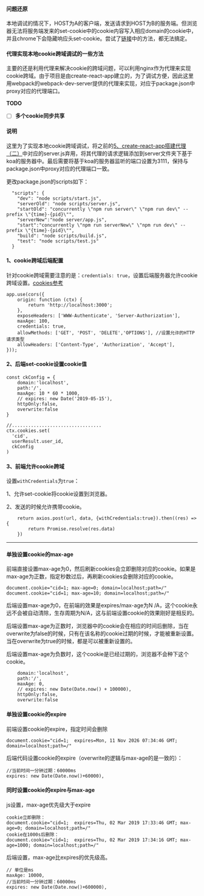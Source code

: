 #### 问题还原
本地调试的情况下，HOST为A的客户端，发送请求到HOST为B的服务端。但浏览器无法将服务端发来的set-cookie中的cookie内容写入相应domain的cookie中，并且chrome下会隐藏响应头set-cookie。尝试了[链接](https://stackoverflow.com/questions/1134290/cookies-on-localhost-with-explicit-domain)中的方法，都无法搞定。

#### 代理实现本地cookie跨域调试的一些方法
主要的还是利用代理来解决cookie的跨域问题，可以利用nginx作为代理来实现cookie跨域。由于项目是由create-react-app建立的，为了调试方便，因此这里用webpack的webpack-dev-server提供的代理来实现，对应于package.json中proxy对应的代理端口。

**TODO**

- [ ] **多个cookie同步共享**


#### 说明
这里为了实现本地cookie跨域调试，将之前的[5、create-react-app搭建代理（二）](https://github.com/BUPTlhuanyu/react-music-lhy/blob/master/blog/D2/5%E3%80%81create-react-app%E6%90%AD%E5%BB%BA%E4%BB%A3%E7%90%86%EF%BC%88%E4%BA%8C%EF%BC%89.md)中对应的server.js弃用，将其代理的请求逻辑添加到server文件夹下基于koa的服务器中。最后需要将基于koa的服务器监听的端口设置为3111，保持与package.json中proxy对应的代理端口一致。

更改package.json的scripts如下：

```
  "scripts": {
    "dev": "node scripts/start.js",
    "serverOld": "node scripts/server.js",
    "startOld": "concurrently \"npm run server\" \"npm run dev\" --prefix \"{time}-{pid}\"",
    "serverNew":"node server/app.js",
    "start":"concurrently \"npm run serverNew\" \"npm run dev\" --prefix \"{time}-{pid}\"",
    "build": "node scripts/build.js",
    "test": "node scripts/test.js"
  }
```

#### 1、cookie跨域后端配置
针对cookie跨域需要注意的是：`credentials: true`，设置后端服务器允许cookie跨域设置。[cookies参考](https://developer.mozilla.org/zh-CN/docs/Web/HTTP/Cookies)
```
app.use(cors({
    origin: function (ctx) {
        return 'http://localhost:3000';
    },
    exposeHeaders: ['WWW-Authenticate', 'Server-Authorization'],
    maxAge: 100,
    credentials: true,
    allowMethods: ['GET', 'POST', 'DELETE','OPTIONS'], //设置允许的HTTP请求类型
    allowHeaders: ['Content-Type', 'Authorization', 'Accept'],
}));
```

#### 2、后端set-cookie设置cookie值

```
const ckConfig = {
    domain:'localhost',
    path:'/',
    maxAge: 10 * 60 * 1000,
    // expires: new Date('2019-05-15'),
    httpOnly:false,
    overwrite:false
}

//.................................
ctx.cookies.set(
  'cid',
  userResult.user_id,
  ckConfig
)
```

#### 3、前端允许cookie跨域
设置`withCredentials`为`true`：

1、允许set-cookie将cookie设置到浏览器。

2、发送的时候允许携带cookie。
```
    return axios.post(url, data, {withCredentials:true}).then((res) => {
        return Promise.resolve(res.data)
    })
```

---

#### 单独设置cookie的max-age
前端直接设置max-age为0，然后刷新cookies会立即删除对应的cookie。如果是max-age为正数，指定秒数过后，再刷新cookies会删除对应的cookie。

```
document.cookie="cid=1; max-age=0; domain=localhost;path=/"
document.cookie="cid=1; max-age=10; domain=localhost;path=/"
```

后端设置max-age为0，在前端的效果是expires/max-age为N /A，这个cookie永远不会被自动清除，生存周期为N/A，这与前端设置cookie的效果刚好是相反的。

后端设置max-age为正数时，浏览器中的cookie会在相应的时间后删除，当在overwrite为false的时候，只有在该名称的cookie过期的时候，才能被重新设置。当在overwrite为true的时候，都是可以被重新设置的。

后端设置max-age为负数时，这个cookie是已经过期的，浏览器不会种下这个cookie。
```
    domain:'localhost',
    path:'/',
    maxAge: 0,
    // expires: new Date(Date.now() + 100000),
    httpOnly:false,
    overwrite:false
```


#### 单独设置cookie的expire
前端设置cookie的expire，指定时间会删除
```
document.cookie="cid=1;  expires=Mon, 11 Nov 2026 07:34:46 GMT; domain=localhost;path=/"
```

后端代码设置cookie的expire（overwrite的逻辑与max-age的是一致的）：
```
//当前时间一分钟过期：60000ms
expires: new Date(Date.now()+60000),
```

#### 同时设置cookie的expire与max-age
js设置，max-age优先级大于expire
```
cookie立即删除：
document.cookie="cid=1;  expires=Thu, 02 Mar 2019 17:33:46 GMT; max-age=0; domain=localhost;path=/"
cookie在1000s后删除：
document.cookie="cid=1;  expires=Thu, 02 Mar 2019 17:34:16 GMT; max-age=1000; domain=localhost;path=/"
```

后端设置，max-age比expires的优先级高。

```
// 单位是ms
maxAge: 10000,
//当前时间一分钟过期：60000ms
expires: new Date(Date.now()+600000),
```